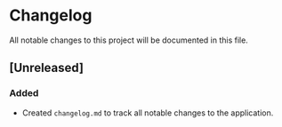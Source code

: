 # Changelog

All notable changes to this project will be documented in this file.

## [Unreleased]

### Added
- Created `changelog.md` to track all notable changes to the application.
